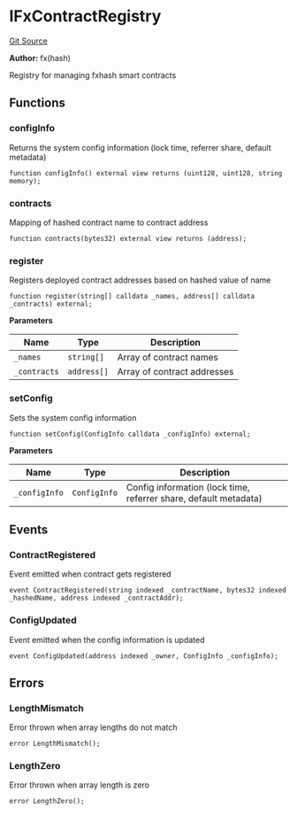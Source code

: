 # IFxContractRegistry
[Git Source](https://github.com/fxhash/fxhash-evm-contracts/blob/3196ec292bff15f41085b94e4b488f73ce88013c/src/interfaces/IFxContractRegistry.sol)

**Author:**
fx(hash)

Registry for managing fxhash smart contracts


## Functions
### configInfo

Returns the system config information (lock time, referrer share, default metadata)


```solidity
function configInfo() external view returns (uint128, uint128, string memory);
```

### contracts

Mapping of hashed contract name to contract address


```solidity
function contracts(bytes32) external view returns (address);
```

### register

Registers deployed contract addresses based on hashed value of name


```solidity
function register(string[] calldata _names, address[] calldata _contracts) external;
```
**Parameters**

|Name|Type|Description|
|----|----|-----------|
|`_names`|`string[]`|Array of contract names|
|`_contracts`|`address[]`|Array of contract addresses|


### setConfig

Sets the system config information


```solidity
function setConfig(ConfigInfo calldata _configInfo) external;
```
**Parameters**

|Name|Type|Description|
|----|----|-----------|
|`_configInfo`|`ConfigInfo`|Config information (lock time, referrer share, default metadata)|


## Events
### ContractRegistered
Event emitted when contract gets registered


```solidity
event ContractRegistered(string indexed _contractName, bytes32 indexed _hashedName, address indexed _contractAddr);
```

### ConfigUpdated
Event emitted when the config information is updated


```solidity
event ConfigUpdated(address indexed _owner, ConfigInfo _configInfo);
```

## Errors
### LengthMismatch
Error thrown when array lengths do not match


```solidity
error LengthMismatch();
```

### LengthZero
Error thrown when array length is zero


```solidity
error LengthZero();
```

